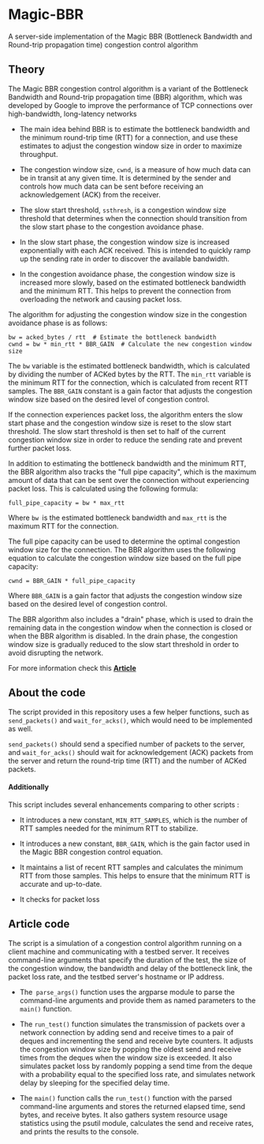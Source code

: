 # Magic-BBR
A server-side implementation of the Magic BBR (Bottleneck Bandwidth and Round-trip propagation time) congestion control algorithm


## Theory
The Magic BBR congestion control algorithm is a variant of the Bottleneck Bandwidth and Round-trip propagation time (BBR) algorithm, which was developed by Google to improve the performance of TCP connections over high-bandwidth, long-latency networks
<!--more-->

- The main idea behind BBR is to estimate the bottleneck bandwidth and the minimum round-trip time (RTT) for a connection, and use these estimates to adjust the congestion window size in order to maximize throughput.

<!--more-->



- The congestion window size, `cwnd`, is a measure of how much data can be in transit at any given time. It is determined by the sender and controls how much data can be sent before receiving an acknowledgement (ACK) from the receiver.


<!--more-->


- The slow start threshold, `ssthresh`, is a congestion window size threshold that determines when the connection should transition from the slow start phase to the congestion avoidance phase.

<!--more-->

- In the slow start phase, the congestion window size is increased exponentially with each ACK received. This is intended to quickly ramp up the sending rate in order to discover the available bandwidth.

- In the congestion avoidance phase, the congestion window size is increased more slowly, based on the estimated bottleneck bandwidth and the minimum RTT. This helps to prevent the connection from overloading the network and causing packet loss.
<!--more-->


The algorithm for adjusting the congestion window size in the congestion avoidance phase is as follows:

<!--more-->

```
bw = acked_bytes / rtt  # Estimate the bottleneck bandwidth
cwnd = bw * min_rtt * BBR_GAIN  # Calculate the new congestion window size

```
The `bw` variable is the estimated bottleneck bandwidth, which is calculated by dividing the number of ACKed bytes by the RTT. The `min_rtt` variable is the minimum RTT for the connection, which is calculated from recent RTT samples. The `BBR_GAIN` constant is a gain factor that adjusts the congestion window size based on the desired level of congestion control.
<!--more-->


<!--more-->

If the connection experiences packet loss, the algorithm enters the slow start phase and the congestion window size is reset to the slow start threshold. The slow start threshold is then set to half of the current congestion window size in order to reduce the sending rate and prevent further packet loss.
<!--more-->



<!--more-->
In addition to estimating the bottleneck bandwidth and the minimum RTT, the BBR algorithm also tracks the "full pipe capacity", which is the maximum amount of data that can be sent over the connection without experiencing packet loss. This is calculated using the following formula:

```
full_pipe_capacity = bw * max_rtt

```
<!--more-->
Where `bw `is the estimated bottleneck bandwidth and `max_rtt` is the maximum RTT for the connection.

The full pipe capacity can be used to determine the optimal congestion window size for the connection. The BBR algorithm uses the following equation to calculate the congestion window size based on the full pipe capacity:

```
cwnd = BBR_GAIN * full_pipe_capacity

```
Where `BBR_GAIN` is a gain factor that adjusts the congestion window size based on the desired level of congestion control.

The BBR algorithm also includes a "drain" phase, which is used to drain the remaining data in the congestion window when the connection is closed or when the BBR algorithm is disabled. In the drain phase, the congestion window size is gradually reduced to the slow start threshold in order to avoid disrupting the network.

For more information check this **[Article](https://queue.acm.org/detail.cfm?id=3022184 "Article")**
<!--more-->


## About the code

The script provided in this repository uses a few helper functions, such as `send_packets()` and `wait_for_acks()`, which would need to be implemented as well.

 `send_packets()` should send a specified number of packets to the server, and `wait_for_acks()` should wait for acknowledgement (ACK) packets from the server and return the round-trip time (RTT) and the number of ACKed packets.

<!--more-->

#### Additionally

This script includes several enhancements comparing to other scripts :

- It introduces a new constant, `MIN_RTT_SAMPLES`, which is the number of RTT samples needed for the minimum RTT to stabilize.


- It introduces a new constant, `BBR_GAIN`, which is the gain factor used in the Magic BBR congestion control equation.


- It maintains a list of recent RTT samples and calculates the minimum RTT from those samples. This helps to ensure that the minimum RTT is accurate and up-to-date.


- It checks for packet loss


## Article code

The script is a simulation of a congestion control algorithm running on a client machine and communicating with a testbed server. It receives command-line arguments that specify the duration of the test, the size of the congestion window, the bandwidth and delay of the bottleneck link, the packet loss rate, and the testbed server's hostname or IP address.

- The` parse_args()` function uses the argparse module to parse the command-line arguments and provide them as named parameters to the `main()` function.

- The `run_test()` function simulates the transmission of packets over a network connection by adding send and receive times to a pair of deques and incrementing the send and receive byte counters. It adjusts the congestion window size by popping the oldest send and receive times from the deques when the window size is exceeded. It also simulates packet loss by randomly popping a send time from the deque with a probability equal to the specified loss rate, and simulates network delay by sleeping for the specified delay time.

- The `main()` function calls the `run_test()` function with the parsed command-line arguments and stores the returned elapsed time, send bytes, and receive bytes. It also gathers system resource usage statistics using the psutil module, calculates the send and receive rates, and prints the results to the console.
